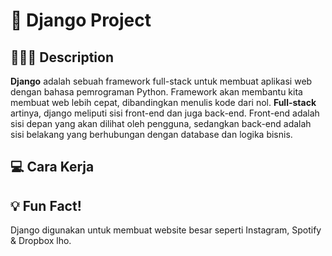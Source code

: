 # 🚀 Django Project
## 🧑🏻‍💻 Description
**Django** adalah sebuah framework full-stack untuk membuat aplikasi web dengan bahasa pemrograman Python. Framework akan membantu kita membuat web lebih cepat, dibandingkan menulis kode dari nol. **Full-stack** artinya, django meliputi sisi front-end dan juga back-end. Front-end adalah sisi depan yang akan dilihat oleh pengguna, sedangkan back-end adalah sisi belakang yang berhubungan dengan database dan logika bisnis.
## 💻 Cara Kerja
## 💡 Fun Fact!
Django digunakan untuk membuat website besar seperti Instagram, Spotify & Dropbox lho. 
